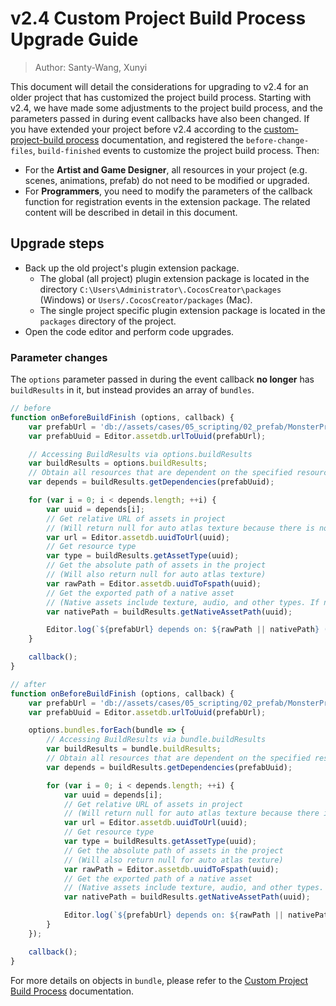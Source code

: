 # v2.4 Custom Project Build Process Upgrade Guide

> Author: Santy-Wang, Xunyi

This document will detail the considerations for upgrading to v2.4 for an older project that has customized the project build process. Starting with v2.4, we have made some adjustments to the project build process, and the parameters passed in during event callbacks have also been changed. If you have extended your project before v2.4 according to the [custom-project-build process](https://github.com/cocos/cocos-docs/blob/e02ac31bab12d3ee767c0549050b0e42bd22bc5b/en/publish/custom-project-build-template.md) documentation, and registered the `before-change-files`, `build-finished` events to customize the project build process. Then:

- For the **Artist and Game Designer**, all resources in your project (e.g. scenes, animations, prefab) do not need to be modified or upgraded.
- For **Programmers**, you need to modify the parameters of the callback function for registration events in the extension package. The related content will be described in detail in this document.

## Upgrade steps

- Back up the old project's plugin extension package.
  - The global (all project) plugin extension package is located in the directory `C:\Users\Administrator\.CocosCreator\packages` (Windows) or `Users/.CocosCreator/packages` (Mac).
  - The single project specific plugin extension package is located in the `packages` directory of the project.
- Open the code editor and perform code upgrades.

### Parameter changes 

The `options` parameter passed in during the event callback **no longer** has `buildResults` in it, but instead provides an array of `bundles`.

```js
// before
function onBeforeBuildFinish (options, callback) {
    var prefabUrl = 'db://assets/cases/05_scripting/02_prefab/MonsterPrefab.prefab';
    var prefabUuid = Editor.assetdb.urlToUuid(prefabUrl);

    // Accessing BuildResults via options.buildResults
    var buildResults = options.buildResults;
    // Obtain all resources that are dependent on the specified resource
    var depends = buildResults.getDependencies(prefabUuid);

    for (var i = 0; i < depends.length; ++i) {
        var uuid = depends[i];
        // Get relative URL of assets in project
        // (Will return null for auto atlas texture because there is no raw asset associated with it in the project)
        var url = Editor.assetdb.uuidToUrl(uuid);
        // Get resource type
        var type = buildResults.getAssetType(uuid);
        // Get the absolute path of assets in the project
        // (Will also return null for auto atlas texture)
        var rawPath = Editor.assetdb.uuidToFspath(uuid);
        // Get the exported path of a native asset
        // (Native assets include texture, audio, and other types. If not native assets will return null)
        var nativePath = buildResults.getNativeAssetPath(uuid);

        Editor.log(`${prefabUrl} depends on: ${rawPath || nativePath} (${type})`);
    }

    callback();
}

// after
function onBeforeBuildFinish (options, callback) {
    var prefabUrl = 'db://assets/cases/05_scripting/02_prefab/MonsterPrefab.prefab';
    var prefabUuid = Editor.assetdb.urlToUuid(prefabUrl);

    options.bundles.forEach(bundle => {
        // Accessing BuildResults via bundle.buildResults
        var buildResults = bundle.buildResults;
        // Obtain all resources that are dependent on the specified resource
        var depends = buildResults.getDependencies(prefabUuid);

        for (var i = 0; i < depends.length; ++i) {
            var uuid = depends[i];
            // Get relative URL of assets in project
            // (Will return null for auto atlas texture because there is no raw asset associated with it in the project)
            var url = Editor.assetdb.uuidToUrl(uuid);
            // Get resource type
            var type = buildResults.getAssetType(uuid);
            // Get the absolute path of assets in the project
            // (Will also return null for auto atlas texture)
            var rawPath = Editor.assetdb.uuidToFspath(uuid);
            // Get the exported path of a native asset
            // (Native assets include texture, audio, and other types. If not native assets will return null)
            var nativePath = buildResults.getNativeAssetPath(uuid);

            Editor.log(`${prefabUrl} depends on: ${rawPath || nativePath} (${type})`);
        }
    });

    callback();
}
```

For more details on objects in `bundle`, please refer to the [Custom Project Build Process](../publish/custom-project-build-template.md) documentation.

